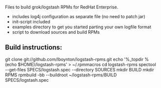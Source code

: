Files to build grok/logstash RPMs for RedHat Enterprise.

* includes log4j configuration as separate file (no need to patch jar)
* init-script included
* examples directory to get you started parting your own logfile format
* script to download sources and build RPMs

Build instructions:
-------------------
git clone git://github.com/lboynton/logstash-rpms.git
echo '%_topdir %(echo $HOME)/logstash-rpms' > ~/.rpmmacros
cd logstash-rpms
spectool --get-files SPECS/logstash.spec --directory SOURCES
mkdir BUILD
mkdir RPMS
rpmbuild -bb --buildroot ~/logstash-rpms/BUILD SPECS/logstash.spec
